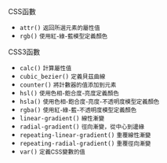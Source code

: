 CSS函數
- `attr()` <small>返回所選元素的屬性值</small>
- `rgb()` <small>使用紅-綠-藍模型定義顏色</small>

CSS3函數
- `calc()` <small>計算屬性值</small>
- `cubic_bezier()` <small>定義貝茲曲線</small>
- `counter()` <small>將計數器的值添加到元素</small>
- `hsl()` <small>使用色相-飽合度-亮度定義顏色</small>
- `hsla()` <small>使用色相-飽合度-亮度-不透明度模型定義顏色</small>
- `rgba()` <small>使用紅-綠-藍-不透明度模型定義顏色</small>
- `linear-gradient()` <small>線性漸變</small>
- `radial-gradient()` <small>徑向漸變，從中心到邊緣</small>
- `repeating-linear-gradient()` <small>重覆線性漸變</small>
- `repeating-radial-gradient()` <small>重覆徑向漸變</small>
- `var()` <small>定義CSS變數的值</small>